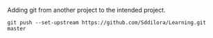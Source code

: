 Adding git from another project to the intended project.
 
 ```
 git push --set-upstream https://github.com/Sddilora/Learning.git master
```
